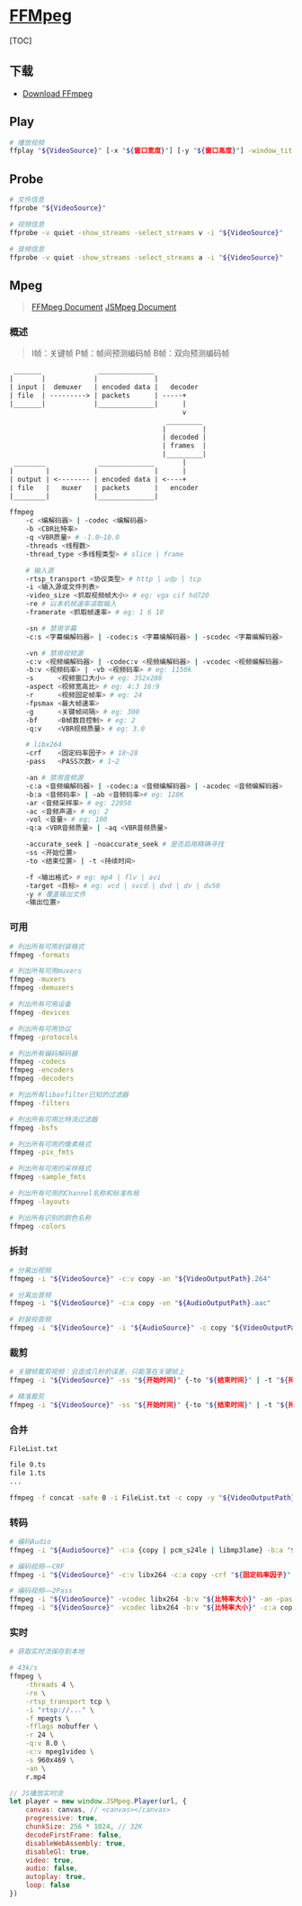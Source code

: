 <link rel="stylesheet" href="https://zhmhbest.gitee.io/hellomathematics/style/index.css">
<script src="https://zhmhbest.gitee.io/hellomathematics/style/index.js"></script>

# [FFMpeg](https://github.com/zhmhbest/HelloStream)

[TOC]

## 下载

- [Download FFmpeg](http://www.ffmpeg.org/download.html)

<!--
- [Download FFmpeg Builds](https://ffmpeg.zeranoe.com/builds/)
- [FFmpeg Builds Release Win64](https://ffmpeg.zeranoe.com/builds/win64/)
- [FFmpeg Builds Release Win32](https://ffmpeg.zeranoe.com/builds/win32/)
- [FFmpeg Builds Release MacOS64](https://ffmpeg.zeranoe.com/builds/macos64/)
-->

## Play

```bash
# 播放视频
ffplay "${VideoSource}" [-x "${窗口宽度}"] [-y "${窗口高度}"] -window_title "${标题}" -loop "${循环几次}"
```

## Probe

```bash
# 文件信息
ffprobe "${VideoSource}"

# 视频信息
ffprobe -v quiet -show_streams -select_streams v -i "${VideoSource}"

# 音频信息
ffprobe -v quiet -show_streams -select_streams a -i "${VideoSource}"
```

## Mpeg

>[FFMpeg Document](https://ffmpeg.org/ffmpeg-all.html)
>[JSMpeg Document](https://hub.fastgit.org/phoboslab/jsmpeg)

### 概述

>I帧：关键帧
>P帧：帧间预测编码帧
>B帧：双向预测编码帧

```txt
 _______              ______________
|       |            |              |
| input |  demuxer   | encoded data |   decoder
| file  | ---------> | packets      | -----+
|_______|            |______________|      |
                                           v
                                       _________
                                      |         |
                                      | decoded |
                                      | frames  |
                                      |_________|
 ________             ______________       |
|        |           |              |      |
| output | <-------- | encoded data | <----+
| file   |   muxer   | packets      |   encoder
|________|           |______________|
```

```bash
ffmpeg
    -c <编解码器> | -codec <编解码器>
    -b <CBR比特率>
    -q <VBR质量> # -1.0~10.0
    -threads <线程数>
    -thread_type <多线程类型> # slice | frame

    # 输入源
    -rtsp_transport <协议类型> # http | udp | tcp
    -i <输入源或文件列表>
    -video_size <抓取视频帧大小> # eg: vga cif hd720
    -re # 以本机帧速率读取输入
    -framerate <抓取帧速率> # eg: 1 6 10

    -sn # 禁用字幕
    -c:s <字幕编解码器> | -codec:s <字幕编解码器> | -scodec <字幕编解码器>

    -vn # 禁用视频源
    -c:v <视频编解码器> | -codec:v <视频编解码器> | -vcodec <视频编解码器>
    -b:v <视频码率> | -vb <视频码率> # eg: 1150k
    -s      <视频窗口大小> # eg: 352x288
    -aspect <视频宽高比> # eg: 4:3 16:9
    -r      <视频固定帧率> # eg: 24
    -fpsmax <最大帧速率>
    -g      <关键帧间隔> # eg: 300
    -bf     <B帧数目控制> # eg: 2
    -q:v    <VBR视频质量> # eg: 3.0

    # libx264
    -crf    <固定码率因子> # 18~28
    -pass   <PASS次数> # 1~2

    -an # 禁用音频源
    -c:a <音频编解码器> | -codec:a <音频编解码器> | -acodec <音频编解码器>
    -b:a <音频码率> | -ab <音频码率># eg: 128K
    -ar <音频采样率> # eg: 22050
    -ac <音频声道> # eg: 2
    -vol <音量> # eg: 100
    -q:a <VBR音频质量> | -aq <VBR音频质量>

    -accurate_seek | -noaccurate_seek # 是否启用精确寻找
    -ss <开始位置>
    -to <结束位置> | -t <持续时间>

    -f <输出格式> # eg: mp4 | flv | avi
    -target <目标> # eg: vcd | svcd | dvd | dv | dv50
    -y # 覆盖输出文件
    <输出位置>
```

### 可用

```bash
# 列出所有可用封装格式
ffmpeg -formats

# 列出所有可用muxers
ffmpeg -muxers
ffmpeg -demuxers

# 列出所有可用设备
ffmpeg -devices

# 列出所有可用协议
ffmpeg -protocols

# 列出所有编码解码器
ffmpeg -codecs
ffmpeg -encoders
ffmpeg -decoders

# 列出所有libavfilter已知的过滤器
ffmpeg -filters

# 列出所有可用比特流过滤器
ffmpeg -bsfs

# 列出所有可用的像素格式
ffmpeg -pix_fmts

# 列出所有可用的采样格式
ffmpeg -sample_fmts

# 列出所有可用的Channel名称和标准布局
ffmpeg -layouts

# 列出所有识别的颜色名称
ffmpeg -colors
```

### 拆封

```bash
# 分离出视频
ffmpeg -i "${VideoSource}" -c:v copy -an "${VideoOutputPath}.264"

# 分离出音频
ffmpeg -i "${VideoSource}" -c:a copy -vn "${AudioOutputPath}.aac"

# 封装视音频
ffmpeg -i "${VideoSource}" -i "${AudioSource}" -c copy "${VideoOutputPath}.mp4"
```

### 裁剪

```bash
# 关键帧裁剪视频：会造成几秒的误差，只能落在关键帧上
ffmpeg -i "${VideoSource}" -ss "${开始时间}" {-to "${结束时间}" | -t "${持续时间}"} -c copy -y "${VideoOutputPath}.mp4"

# 精准裁剪
ffmpeg -i "${VideoSource}" -ss "${开始时间}" {-to "${结束时间}" | -t "${持续时间}"} -accurate_seek -c copy -avoid_negative_ts 1 -y "${VideoOutputPath}.mp4"
```

### 合并

`FileList.txt`

```txt
file 0.ts
file 1.ts
...
```

```bash
ffmpeg -f concat -safe 0 -i FileList.txt -c copy -y "${VideoOutputPath}.mp4"
```

### 转码

```bash
# 编码Audio
ffmpeg -i "${AudioSource}" -c:a {copy | pcm_s24le | libmp3lame} -b:a "${码率}" -ar "${采样率}" -ac "${声道}" -y "${结果保存地址}.{mp3 | ogg | wave | flac}"

# 编码视频——CRF
ffmpeg -i "${VideoSource}" -c:v libx264 -c:a copy -crf "${固定码率因子}" -f mp4 "${结果保存地址}.mp4"

# 编码视频——2Pass
ffmpeg -i "${VideoSource}" -vcodec libx264 -b:v "${比特率大小}" -an -pass 1 -f mp4 -y NUL
ffmpeg -i "${VideoSource}" -vcodec libx264 -b:v "${比特率大小}" -c:a copy -pass 2 -y "${结果保存地址}.mp4"
```

### 实时

```bash
# 获取实时流保存到本地

# 43k/s
ffmpeg \
    -threads 4 \
    -re \
    -rtsp_transport tcp \
    -i "rtsp://..." \
    -f mpegts \
    -fflags nobuffer \
    -r 24 \
    -q:v 8.0 \
    -c:v mpeg1video \
    -s 960x469 \
    -an \
    r.mp4
```

```js
// JS播放实时流
let player = new window.JSMpeg.Player(url, {
    canvas: canvas, // <canvas></canvas>
    progressive: true,
    chunkSize: 256 * 1024, // 32K
    decodeFirstFrame: false,
    disableWebAssembly: true,
    disableGl: true,
    video: true,
    audio: false,
    autoplay: true,
    loop: false
})
```
